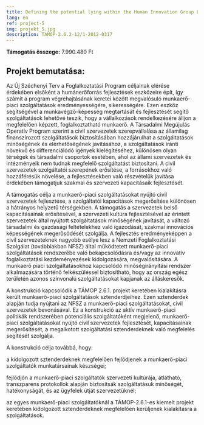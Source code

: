 ```yaml
---
title: Defining the potential lying within the Human Innovation Group Ltd and the development of the organization´s labour market
lang: en
ref: project-5
img: projekt_5.jpg
description: TÁMOP-2.6.2-12/1-2012-0317
---
```


__Támogatás összege:__ 7.990.480 Ft

## Projekt bemutatása:

Az Új Széchenyi Terv a Foglalkoztatási Program céljainak elérése érdekében elsőként a humánerőforrás fejlesztések eszközeire épít, így számít a program végrehajtásának keretei között megvalósuló munkaerő-piaci szolgáltatások eredményességére, sikerességére. Ezen eszköz segítségével a munkavégző-képesség megtartását és fejlesztését segítő szolgáltatások lehetővé teszik, hogy a vállalkozások rendelkezésére álljon a megfelelően képzett, foglalkoztatható munkaerő. A Társadalmi Megújulás Operatív Program szerint a civil szervezetek szerepvállalása az államilag finanszírozott szolgáltatások biztosításában hozzájárulhat a szolgáltatások minőségének és elérhetőségének javításához, a szolgáltatások iránti növekvő és differenciálódó igények kielégítéséhez, különösen olyan térségek és társadalmi csoportok esetében, ahol az állami szervezetek és intézményeik nem tudnak megfelelő szolgáltatást biztosítani. A civil szervezetek szolgáltatói szerepének erősítése, a forrásokhoz való hozzáférésük növelése, a fejlesztésekben való részvételük javítása érdekében támogatjuk szakmai és szervezeti kapacitásaik fejlesztését.

A támogatás célja a munkaerő-piaci szolgáltatásokat nyújtó civil szervezetek fejlesztése, a szolgáltatói kapacitások megerősítése különösen a hátrányos helyzetű térségekben. A támogatás a szervezetek belső kapacitásainak erősítésével, a szervezeti kultúra fejlesztésével az érintett szervezetek által nyújtott szolgáltatások minőségének javítását, a változó társadalmi és gazdasági feltételekhez való igazodását, szakmai innovációs képességének megerősödését szolgálja. A fejlesztés eredményeképpen a civil szervezeteknek nagyobb esélye lesz a Nemzeti Foglalkoztatási Szolgálat (továbbiakban NFSZ) által működtetett munkaerő-piaci szolgáltatások rendszerébe való bekapcsolódásra és/vagy az innovatív foglalkoztatási kezdeményezések kidolgozására, megvalósítására. A munkaerő piaci szolgáltatásokhoz kapcsolódó minőségirányítási rendszer alkalmazására történő felkészüléssel biztosítható, hogy az ország egész területén azonos színvonalú szolgáltatásokat kapjanak az álláskeresők.

A konstrukció kapcsolódik a TÁMOP 2.6.1. projekt keretében kialakításra került munkaerő-piaci szolgáltatások sztenderdjeihez. Ezen sztenderdek alapján tudja nyújtani az NFSZ a munkaerő-piaci szolgáltatásokat, civil szervezetek bevonásával. Ez a konstrukció az aktív munkaerő-piaci politikák rendszerében potenciális szolgáltatóként megjelenő, munkaerő-piaci szolgáltatásokat nyújtó civil szervezetek fejlesztését, kapacitásainak megerősítését, a megalkotott szolgáltatási sztenderdeknek való megfelelés segítését szolgálja.

A konstrukció célja továbbá, hogy:

a kidolgozott sztenderdeknek megfelelően fejlődjenek a munkaerő-piaci szolgáltatók munkatársainak készségei;

fejlődjön a munkaerő-piaci szolgáltatók szervezeti kultúrája, átlátható, transzparens protokollok alapján biztosítsák szolgáltatásuk minőségét, hatékonyságát, és az ügyfelek útját szervezetüknél;

az egyes munkaerő-piaci szolgáltatóknál a TÁMOP-2.6.1-es kiemelt projekt keretében kidolgozott sztenderdeknek megfelelően kerüljenek kialakításra a szolgáltatások.
